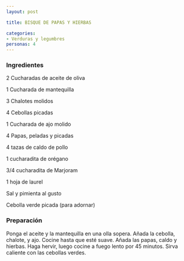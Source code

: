 ```yaml
---
layout: post

title: BISQUE DE PAPAS Y HIERBAS

categories:
- Verduras y legumbres
personas: 4 
---
```

<h3>Ingredientes</h3>
2 Cucharadas de aceite de oliva

1 Cucharada de mantequilla

3 Chalotes molidos

4 Cebollas picadas

1 Cucharada de ajo molido

4 Papas, peladas y picadas

4 tazas de caldo de pollo

1 cucharadita de orégano

3/4 cucharadita de Marjoram

1 hoja de laurel

Sal y pimienta al gusto

Cebolla verde picada (para adornar)

<h3>Preparación</h3>
Ponga el aceite y la mantequilla en una olla sopera. Añada la cebolla, chalote, y ajo. Cocine hasta que esté suave. Añada las papas, caldo y hierbas. Haga hervir, luego cocine a fuego lento por 45 minutos. Sirva caliente con las cebollas verdes.
